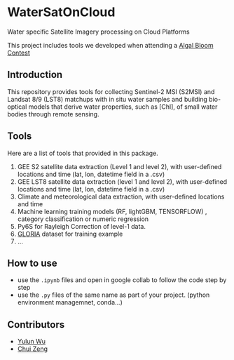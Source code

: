 # WaterSatOnCloud
Water specific Satellite Imagery processing on Cloud Platforms

This project includes tools we developed when attending a [Algal Bloom Contest]()

## Introduction
This repository provides tools for collecting Sentinel-2 MSI (S2MSI) and Landsat 8/9 (LST8) matchups with in situ water samples and building bio-optical models that derive water properties, such as [Chl], of small water bodies through remote sensing.


## Tools
Here are a list of tools that provided in this package.

1. GEE S2 satellite data extraction (Level 1 and level 2), with user-defined locations and time (lat, lon, datetime field in a .csv)
2. GEE LST8 satellite data extraction (level 1 and level 2), with user-defined locations and time (lat, lon, datetime field in a .csv)
3. Climate and meteorological data extraction, with user-defined locations and time   
4. Machine learning training models (RF, lightGBM, TENSORFLOW) , category classification or numeric regression
5. Py6S for Rayleigh Correction of level-1 data.
6. [GLORIA](https://www.nature.com/articles/s41597-023-01973-y) dataset for training example
7. ...

## How to use

- use the `.ipynb` files and open in google collab to follow the code step by step
- use the `.py` files of the same name as part of your project. (python environment managemnet, conda...)

## Contributors
- [Yulun Wu ](Yulun.Wu@uottawa.ca)
- [Chui Zeng](chqzeng@gmail.com)

